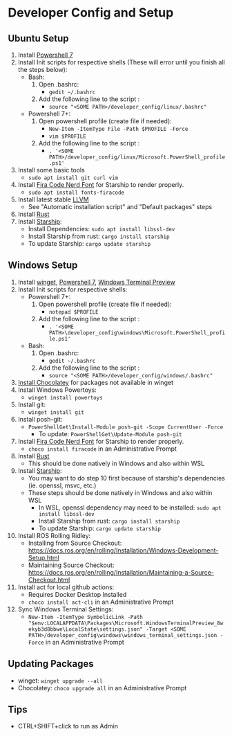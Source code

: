 # Developer Config and Setup

## Ubuntu Setup

1. Install [Powershell 7](https://docs.microsoft.com/en-us/powershell/scripting/install/install-ubuntu?view=powershell-7.2#installation-via-package-repository)
2. Install Init scripts for respective shells (These will error until you finish all the steps below):
   * Bash:
      1. Open .bashrc:
         * `gedit ~/.bashrc`
      2. Add the following line to the script :
         * `source "<SOME PATH>/developer_config/linux/.bashrc"`
   * Powershell 7+:
      1. Open powershell profile (create file if needed):
         * `New-Item -ItemType File -Path $PROFILE -Force`
         * `vim $PROFILE`
      2. Add the following line to the script :
         * `. '<SOME PATH>/developer_config/linux/Microsoft.PowerShell_profile.ps1'`
3. Install some basic tools
   * `sudo apt install git curl vim`
4. Install [Fira Code Nerd Font](https://github.com/tonsky/FiraCode) for Starship to render properly.
   * `sudo apt install fonts-firacode`
5. Install latest stable [LLVM](https://apt.llvm.org/)
   * See "Automatic installation script" and "Default packages" steps
6. Install [Rust](https://www.rust-lang.org/tools/install)
7. Install [Starship](https://starship.rs/):
   * Install Dependencies: `sudo apt install libssl-dev`
   * Install Starship from rust: `cargo install starship`
   * To update Starship: `cargo update starship`


## Windows Setup

1. Install [winget](https://docs.microsoft.com/en-us/powershell/scripting/install/installing-powershell-core-on-windows?view=powershell-7.1#install-powershell-via-the-windows-package-manager), [Powershell 7](https://docs.microsoft.com/en-us/powershell/scripting/install/installing-powershell-core-on-windows?view=powershell-7.1#install-powershell-via-the-windows-package-manager), [Windows Terminal Preview](https://www.microsoft.com/store/productId/9N8G5RFZ9XK3)
2. Install Init scripts for respective shells:
   * Powershell 7+:
      1. Open powershell profile (create file if needed):
         * `notepad $PROFILE`
      2. Add the following line to the script :
         * `. '<SOME PATH>\developer_config\windows\Microsoft.PowerShell_profile.ps1'`
   * Bash:
      1. Open .bashrc:
         * `gedit ~/.bashrc`
      2. Add the following line to the script :
         * `source "<SOME PATH>/developer_config/windows/.bashrc"`
3. [Install Chocolatey](https://chocolatey.org/install) for packages not available in winget
4. Install Windows Powertoys:
   * `winget install powertoys`
5. Install git:
   * `winget install git`
6. Install posh-git:
   * `PowerShellGet\Install-Module posh-git -Scope CurrentUser -Force`
      * To update: `PowerShellGet\Update-Module posh-git`
7. Install [Fira Code Nerd Font](https://github.com/tonsky/FiraCode) for Starship to render properly.
   * `choco install firacode` in an Administrative Prompt
8. Install [Rust](https://www.rust-lang.org/tools/install)
   * This should be done natively in Windows and also within WSL
9. Install [Starship](https://starship.rs/):
   * You may want to do step 10 first because of starship's dependencies (ie. openssl, msvc, etc.)
   * These steps should be done natively in Windows and also within WSL
     * In WSL, openssl dependency may need to be installed: `sudo apt install libssl-dev`
     * Install Starship from rust: `cargo install starship`
     * To update Starship: `cargo update starship`
10. Install ROS Rolling Ridley:
    * Installing from Source Checkout: https://docs.ros.org/en/rolling/Installation/Windows-Development-Setup.html
    * Maintaining Source Checkout: https://docs.ros.org/en/rolling/Installation/Maintaining-a-Source-Checkout.html 
11. Install act for local github actions:
    * Requires Docker Desktop Installed
    * `choco install act-cli` in an Administrative Prompt
12. Sync Windows Terminal Settings:
    * `New-Item -ItemType SymbolicLink -Path "$env:LOCALAPPDATA\Packages\Microsoft.WindowsTerminalPreview_8wekyb3d8bbwe\LocalState\settings.json" -Target <SOME PATH>/developer_config\windows\windows_terminal_settings.json -Force` in an Administrative Prompt
## Updating Packages

* winget: `winget upgrade --all`
* Chocolatey: `choco upgrade all` in an Administrative Prompt

## Tips

* CTRL+SHIFT+click to run as Admin

